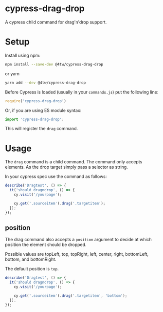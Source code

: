 # cypress-drag-drop
A cypress child command for drag'n'drop support.

# Setup

Install using npm:

``` bash
npm install --save-dev @4tw/cypress-drag-drop
```

or yarn

``` bash
yarn add --dev @4tw/cypress-drag-drop
```

Before Cypress is loaded (usually in your `commands.js`) put the following line:

``` javascript
require('cypress-drag-drop')
```

Or, if you are using ES module syntax:

```javascript
import 'cypress-drag-drop';
```

This will register the `drag` command.

# Usage

The `drag` command is a child command.
The command only accepts elements.
As the drop target simply pass a selector as string.

In your cypress spec use the command as follows:

``` javascript
describe('Dragtest', () => {
  it('should dragndrop', () => {
    cy.visit('/yourpage');

    cy.get('.sourceitem').drag('.targetitem');
  });
});
```

## position

The drag command also accepts a `position` argument to decide at which position
the element should be dropped.

Possible values are topLeft, top, topRight, left, center, right, bottomLeft,
bottom, and bottomRight.

The default position is `top`.

``` javascript
describe('Dragtest', () => {
  it('should dragndrop', () => {
    cy.visit('/yourpage');

    cy.get('.sourceitem').drag('.targetitem', 'bottom');
  });
});
```
